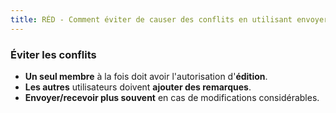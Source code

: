 ```yaml
---
title: RÉD - Comment éviter de causer des conflits en utilisant envoyer/recevoir (0.4d)
---
```

### Éviter les conflits

-   **Un seul membre** à la fois doit avoir l'autorisation d'**édition**.
-   **Les autres** utilisateurs doivent **ajouter des remarques**.
-   **Envoyer/recevoir plus souvent** en cas de modifications considérables.
